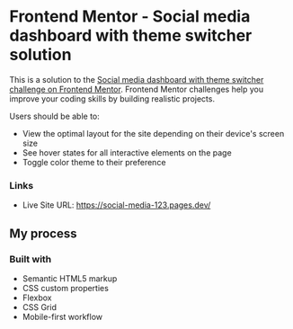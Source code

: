 # Frontend Mentor - Social media dashboard with theme switcher solution

This is a solution to the [Social media dashboard with theme switcher challenge on Frontend Mentor](https://www.frontendmentor.io/challenges/social-media-dashboard-with-theme-switcher-6oY8ozp_H). Frontend Mentor challenges help you improve your coding skills by building realistic projects. 


Users should be able to:

- View the optimal layout for the site depending on their device's screen size
- See hover states for all interactive elements on the page
- Toggle color theme to their preference


### Links

- Live Site URL: https://social-media-123.pages.dev/

## My process

### Built with

- Semantic HTML5 markup
- CSS custom properties
- Flexbox
- CSS Grid
- Mobile-first workflow





